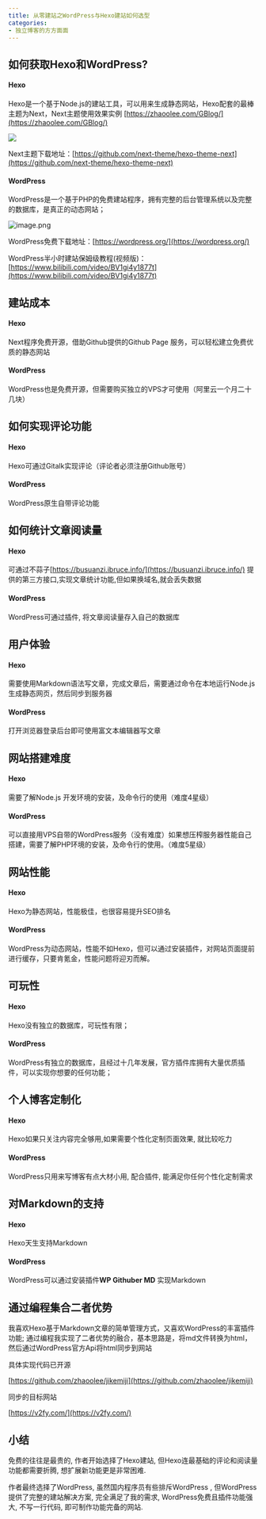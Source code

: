```yaml
---
title: 从零建站之WordPress与Hexo建站如何选型
categories:
- 独立博客的方方面面
---
```



## 如何获取Hexo和WordPress?

#### Hexo

Hexo是一个基于Node.js的建站工具，可以用来生成静态网站，Hexo配套的最棒主题为Next，Next主题使用效果实例 [https://zhaoolee.com/GBlog/](https://zhaoolee.com/GBlog/)


![](https://v2fy.com/asset/0i/jikemiji/jikemiji-md/kr-000107.assets/1240-20200824162659731.png)


Next主题下载地址：[https://github.com/next-theme/hexo-theme-next](https://github.com/next-theme/hexo-theme-next)


#### WordPress

WordPress是一个基于PHP的免费建站程序，拥有完整的后台管理系统以及完整的数据库，是真正的动态网站；

![image.png](https://v2fy.com/asset/0i/jikemiji/jikemiji-md/kr-000107.assets/1240-20200824162659769.png)


WordPress免费下载地址：[https://wordpress.org/](https://wordpress.org/)

WordPress半小时建站保姆级教程(视频版)：[https://www.bilibili.com/video/BV1gi4y1877t](https://www.bilibili.com/video/BV1gi4y1877t)


## 建站成本

#### Hexo

Next程序免费开源，借助Github提供的Github Page 服务，可以轻松建立免费优质的静态网站

#### WordPress

WordPress也是免费开源，但需要购买独立的VPS才可使用（阿里云一个月二十几块）


## 如何实现评论功能

#### Hexo

Hexo可通过Gitalk实现评论（评论者必须注册Github账号）

#### WordPress

WordPress原生自带评论功能

## 如何统计文章阅读量

#### Hexo

可通过不蒜子[https://busuanzi.ibruce.info/](https://busuanzi.ibruce.info/)
提供的第三方接口,实现文章统计功能,但如果换域名,就会丢失数据

#### WordPress

WordPress可通过插件, 将文章阅读量存入自己的数据库


## 用户体验


#### Hexo

需要使用Markdown语法写文章，完成文章后，需要通过命令在本地运行Node.js生成静态网页，然后同步到服务器

#### WordPress

打开浏览器登录后台即可使用富文本编辑器写文章

## 网站搭建难度

#### Hexo

需要了解Node.js 开发环境的安装，及命令行的使用（难度4星级）

#### WordPress

可以直接用VPS自带的WordPress服务（没有难度）如果想压榨服务器性能自己搭建，需要了解PHP环境的安装，及命令行的使用。（难度5星级）


## 网站性能

#### Hexo

Hexo为静态网站，性能极佳，也很容易提升SEO排名


#### WordPress

WordPress为动态网站，性能不如Hexo，但可以通过安装插件，对网站页面提前进行缓存，只要肯氪金，性能问题将迎刃而解。

## 可玩性

#### Hexo

Hexo没有独立的数据库，可玩性有限；

#### WordPress

WordPress有独立的数据库，且经过十几年发展，官方插件库拥有大量优质插件，可以实现你想要的任何功能；


## 个人博客定制化

#### Hexo

Hexo如果只关注内容完全够用,如果需要个性化定制页面效果, 就比较吃力


#### WordPress


WordPress只用来写博客有点大材小用, 配合插件, 能满足你任何个性化定制需求

## 对Markdown的支持

#### Hexo

Hexo天生支持Markdown

#### WordPress

WordPress可以通过安装插件**WP Githuber MD** 实现Markdown


## 通过编程集合二者优势

我喜欢Hexo基于Markdown文章的简单管理方式，又喜欢WordPress的丰富插件功能; 通过编程我实现了二者优势的融合，基本思路是，将md文件转换为html，然后通过WordPress官方Api将html同步到网站

具体实现代码已开源

[https://github.com/zhaoolee/jikemiji](https://github.com/zhaoolee/jikemiji)

同步的目标网站 


[https://v2fy.com/](https://v2fy.com/)


## 小结

免费的往往是最贵的, 作者开始选择了Hexo建站, 但Hexo连最基础的评论和阅读量功能都需要折腾, 想扩展新功能更是非常困难.

作者最终选择了WordPress, 虽然国内程序员有些排斥WordPress , 但WordPress提供了完整的建站解决方案, 完全满足了我的需求, WordPress免费且插件功能强大, 不写一行代码, 即可制作功能完备的网站.
